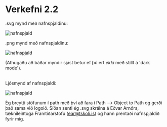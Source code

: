 # Verkefni 2.2

.svg mynd með nafnspjaldinu:

![nafnspjald](https://user-images.githubusercontent.com/100709468/159171915-c8113991-4c11-4a66-a325-6d44a90d22a5.svg)

.png mynd með nafnspjaldinu:

![nafnspjald](https://user-images.githubusercontent.com/100709468/159171959-eac95fd2-7300-4567-91c2-f0258ddc8239.png)

(Athugaðu að báðar myndir sjást betur ef þú ert *ekki* með stillt á 'dark mode'). <br> <br>

Ljósmynd af nafnspjaldi:

![nafnspjald](https://user-images.githubusercontent.com/100709468/161438062-92a42c9c-0c69-48d0-b1a2-d2f643d558dc.jpg)

Ég breytti stöfunum í path með því að fara í Path --> Object to Path og gerði það sama við logoið. Síðan senti ég .svg skráina á Eðvar Arnórs, tæknileiðtoga Framtíðarstofu (ear@tskoli.is) og hann prentaði nafnspjaldið fyrir mig.
